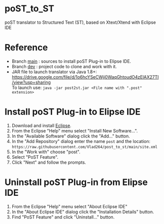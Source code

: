 # poST_to_ST
poST translator to Structured Text (ST), based on Xtext/Xtend with Eclipse IDE

# Reference
- Branch [main](https://github.com/Vlad264/post_to_st/tree/main) : sources to install poST Plug-in to Elipse IDE.
- Branch [dev](https://github.com/Vlad264/post_to_st/tree/dev) : project code to clone and work with it.
- JAR file to launch translator via Java 1.8+:\
  https://drive.google.com/file/d/1o6hcYSeCWji0WaqGhtoudO4zElAX27TI/view?usp=sharing \
  To launch use: `java -jar post2st.jar <File name with ".post" extension>`

# Install poST Plug-in to Elipse IDE
1. Download and install [Eclipse](https://eclipse.org/downloads/).
2. From the Eclipse "Help" menu select "Install New Software...".
3. In the "Available Software" dialog click the "Add..." button.
4. In the "Add Repository" dialog enter the name `post` and the location:
   `https://raw.githubusercontent.com/Vlad264/post_to_st/main/site.xml`
5. In the "Work with" choose "post".
6. Select "PoST Feature".
7. Click "Next" and follow the prompts.

# Uninstall poST Plug-in from Elipse IDE
1. From the Eclipse "Help" menu select "About Eclipse IDE"
2. In the "About Eclipse IDE" dialog click the "Installation Details" button.
3. Find "PoST Feature" and click "Uninstall..." button.
